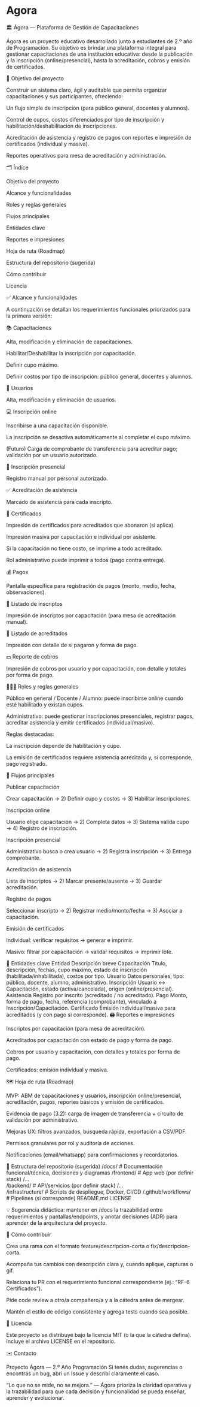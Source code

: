 # Agora

🏛️ Ágora — Plataforma de Gestión de Capacitaciones

Ágora es un proyecto educativo desarrollado junto a estudiantes de 2.º año de Programación. Su objetivo es brindar una plataforma integral para gestionar capacitaciones de una institución educativa: desde la publicación y la inscripción (online/presencial), hasta la acreditación, cobros y emisión de certificados.

📌 Objetivo del proyecto

Construir un sistema claro, ágil y auditable que permita organizar capacitaciones y sus participantes, ofreciendo:

Un flujo simple de inscripción (para público general, docentes y alumnos).

Control de cupos, costos diferenciados por tipo de inscripción y habilitación/deshabilitación de inscripciones.

Acreditación de asistencia y registro de pagos con reportes e impresión de certificados (individual y masiva).

Reportes operativos para mesa de acreditación y administración.

🗂️ Índice

Objetivo del proyecto

Alcance y funcionalidades

Roles y reglas generales

Flujos principales

Entidades clave

Reportes e impresiones

Hoja de ruta (Roadmap)

Estructura del repositorio (sugerida)

Cómo contribuir

Licencia

✅ Alcance y funcionalidades

A continuación se detallan los requerimientos funcionales priorizados para la primera versión:

📚 Capacitaciones

Alta, modificación y eliminación de capacitaciones.

Habilitar/Deshabilitar la inscripción por capacitación.

Definir cupo máximo.

Definir costos por tipo de inscripción: público general, docentes y alumnos.

👤 Usuarios

Alta, modificación y eliminación de usuarios.

💻 Inscripción online

Inscribirse a una capacitación disponible.

La inscripción se desactiva automáticamente al completar el cupo máximo.

(Futuro) Carga de comprobante de transferencia para acreditar pago; validación por un usuario autorizado.

🏫 Inscripción presencial

Registro manual por personal autorizado.

✅ Acreditación de asistencia

Marcado de asistencia para cada inscripto.

📜 Certificados

Impresión de certificados para acreditados que abonaron (si aplica).

Impresión masiva por capacitación e individual por asistente.

Si la capacitación no tiene costo, se imprime a todo acreditado.

Rol administrativo puede imprimir a todos (pago contra entrega).

💰 Pagos

Pantalla específica para registración de pagos (monto, medio, fecha, observaciones).

📝 Listado de inscriptos

Impresión de inscriptos por capacitación (para mesa de acreditación manual).

📄 Listado de acreditados

Impresión con detalle de si pagaron y forma de pago.

💵 Reporte de cobros

Impresión de cobros por usuario y por capacitación, con detalle y totales por forma de pago.

🧑‍🤝‍🧑 Roles y reglas generales

Público en general / Docente / Alumno: puede inscribirse online cuando esté habilitado y existan cupos.

Administrativo: puede gestionar inscripciones presenciales, registrar pagos, acreditar asistencia y emitir certificados (individual/masivo).

Reglas destacadas:

La inscripción depende de habilitación y cupo.

La emisión de certificados requiere asistencia acreditada y, si corresponde, pago registrado.

🔁 Flujos principales

Publicar capacitación

Crear capacitación → 2) Definir cupo y costos → 3) Habilitar inscripciones.

Inscripción online

Usuario elige capacitación → 2) Completa datos → 3) Sistema valida cupo → 4) Registro de inscripción.

Inscripción presencial

Administrativo busca o crea usuario → 2) Registra inscripción → 3) Entrega comprobante.

Acreditación de asistencia

Lista de inscriptos → 2) Marcar presente/ausente → 3) Guardar acreditación.

Registro de pagos

Seleccionar inscripto → 2) Registrar medio/monto/fecha → 3) Asociar a capacitación.

Emisión de certificados

Individual: verificar requisitos → generar e imprimir.

Masivo: filtrar por capacitación → validar requisitos → imprimir lote.

🧱 Entidades clave
Entidad	Descripción breve
Capacitación	Título, descripción, fechas, cupo máximo, estado de inscripción (habilitada/inhabilitada), costos por tipo.
Usuario	Datos personales, tipo: público, docente, alumno, administrativo.
Inscripción	Usuario ↔ Capacitación, estado (activa/cancelada), origen (online/presencial).
Asistencia	Registro por inscrito (acreditado / no acreditado).
Pago	Monto, forma de pago, fecha, referencia (comprobante), vinculado a Inscripción/Capacitación.
Certificado	Emisión individual/masiva para acreditados (y con pago si corresponde).
🖨️ Reportes e impresiones

Inscriptos por capacitación (para mesa de acreditación).

Acreditados por capacitación con estado de pago y forma de pago.

Cobros por usuario y capacitación, con detalles y totales por forma de pago.

Certificados: emisión individual y masiva.

🗺️ Hoja de ruta (Roadmap)

 MVP: ABM de capacitaciones y usuarios, inscripción online/presencial, acreditación, pagos, reportes básicos y emisión de certificados.

 Evidencia de pago (3.2): carga de imagen de transferencia + circuito de validación por administrativo.

 Mejoras UX: filtros avanzados, búsqueda rápida, exportación a CSV/PDF.

 Permisos granulares por rol y auditoría de acciones.

 Notificaciones (email/whatsapp) para confirmaciones y recordatorios.

📁 Estructura del repositorio (sugerida)
/docs/                 # Documentación funcional/técnica, decisiones y diagramas
/frontend/             # App web (por definir stack)
 /...                  
/backend/              # API/servicios (por definir stack)
 /...                  
/infrastructure/       # Scripts de despliegue, Docker, CI/CD
/.github/workflows/    # Pipelines (si corresponde)
README.md
LICENSE


💡 Sugerencia didáctica: mantener en /docs la trazabilidad entre requerimientos y pantallas/endpoints, y anotar decisiones (ADR) para aprender de la arquitectura del proyecto.

🤝 Cómo contribuir

Crea una rama con el formato feature/descripcion-corta o fix/descripcion-corta.

Acompaña tus cambios con descripción clara y, cuando aplique, capturas o gif.

Relaciona tu PR con el requerimiento funcional correspondiente (ej.: “RF-6 Certificados”).

Pide code review a otro/a compañero/a y a la cátedra antes de mergear.

Mantén el estilo de código consistente y agrega tests cuando sea posible.

📜 Licencia

Este proyecto se distribuye bajo la licencia MIT (o la que la cátedra defina). Incluye el archivo LICENSE en el repositorio.

✉️ Contacto

Proyecto Ágora — 2.º Año Programación
Si tenés dudas, sugerencias o encontrás un bug, abrí un Issue y describí claramente el caso.

“Lo que no se mide, no se mejora.” — Ágora prioriza la claridad operativa y la trazabilidad para que cada decisión y funcionalidad se pueda enseñar, aprender y evolucionar.
